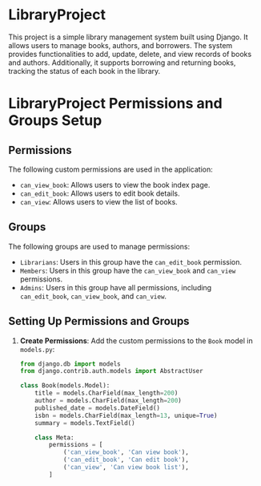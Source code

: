 # LibraryProject

This project is a simple library management system built using Django. It allows users to manage books, authors, and borrowers. The system provides functionalities to add, update, delete, and view records of books and authors. Additionally, it supports borrowing and returning books, tracking the status of each book in the library.

# LibraryProject Permissions and Groups Setup

## Permissions

The following custom permissions are used in the application:

- `can_view_book`: Allows users to view the book index page.
- `can_edit_book`: Allows users to edit book details.
- `can_view`: Allows users to view the list of books.

## Groups

The following groups are used to manage permissions:

- `Librarians`: Users in this group have the `can_edit_book` permission.
- `Members`: Users in this group have the `can_view_book` and `can_view` permissions.
- `Admins`: Users in this group have all permissions, including `can_edit_book`, `can_view_book`, and `can_view`.


## Setting Up Permissions and Groups

1. **Create Permissions**:
   Add the custom permissions to the `Book` model in `models.py`:

   ```python
   from django.db import models
   from django.contrib.auth.models import AbstractUser

   class Book(models.Model):
       title = models.CharField(max_length=200)
       author = models.CharField(max_length=200)
       published_date = models.DateField()
       isbn = models.CharField(max_length=13, unique=True)
       summary = models.TextField()

       class Meta:
           permissions = [
               ('can_view_book', 'Can view book'),
               ('can_edit_book', 'Can edit book'),
               ('can_view', 'Can view book list'),
           ]
   

